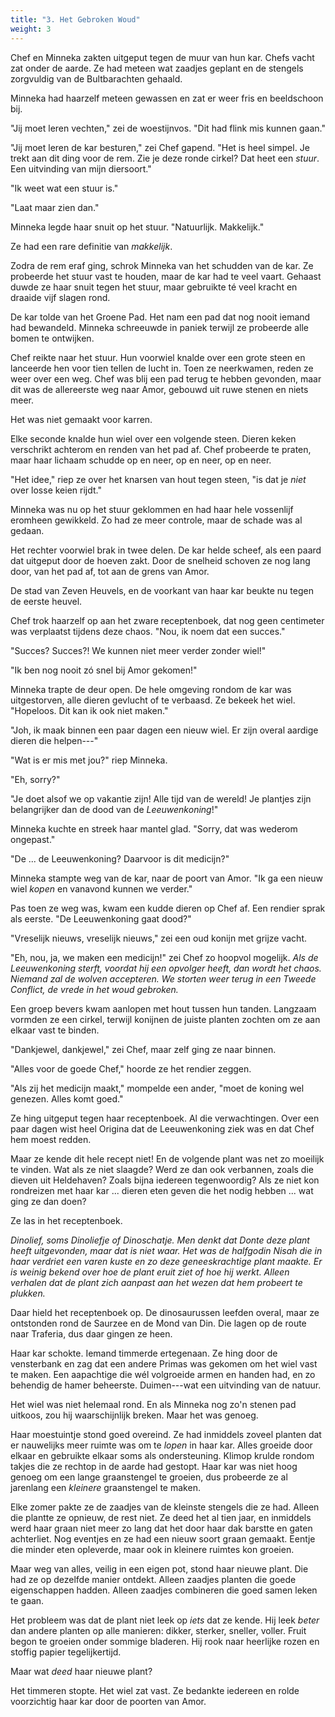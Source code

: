 ```yaml
---
title: "3. Het Gebroken Woud"
weight: 3
---
```


Chef en Minneka zakten uitgeput tegen de muur van hun kar. Chefs vacht zat onder de aarde. Ze had meteen wat zaadjes geplant en de stengels zorgvuldig van de Bultbarachten gehaald. 

Minneka had haarzelf meteen gewassen en zat er weer fris en beeldschoon bij.

"Jij moet leren vechten," zei de woestijnvos. "Dit had flink mis kunnen gaan."

"Jij moet leren de kar besturen," zei Chef gapend. "Het is heel simpel. Je trekt aan dit ding voor de rem. Zie je deze ronde cirkel? Dat heet een _stuur_. Een uitvinding van mijn diersoort."

"Ik weet wat een stuur is."

"Laat maar zien dan."

Minneka legde haar snuit op het stuur. "Natuurlijk. Makkelijk."

Ze had een rare definitie van _makkelijk_. 

Zodra de rem eraf ging, schrok Minneka van het schudden van de kar. Ze probeerde het stuur vast te houden, maar de kar had te veel vaart. Gehaast duwde ze haar snuit tegen het stuur, maar gebruikte té veel kracht en draaide vijf slagen rond. 

De kar tolde van het Groene Pad. Het nam een pad dat nog nooit iemand had bewandeld. Minneka schreeuwde in paniek terwijl ze probeerde alle bomen te ontwijken.

Chef reikte naar het stuur. Hun voorwiel knalde over een grote steen en lanceerde hen voor tien tellen de lucht in. Toen ze neerkwamen, reden ze weer over een weg. Chef was blij een pad terug te hebben gevonden, maar dit was de allereerste weg naar Amor, gebouwd uit ruwe stenen en niets meer.

Het was niet gemaakt voor karren.

Elke seconde knalde hun wiel over een volgende steen. Dieren keken verschrikt achterom en renden van het pad af. Chef probeerde te praten, maar haar lichaam schudde op en neer, op en neer, op en neer.

"Het idee," riep ze over het knarsen van hout tegen steen, "is dat je _niet_ over losse keien rijdt."

Minneka was nu op het stuur geklommen en had haar hele vossenlijf eromheen gewikkeld. Zo had ze meer controle, maar de schade was al gedaan. 

Het rechter voorwiel brak in twee delen. De kar helde scheef, als een paard dat uitgeput door de hoeven zakt. Door de snelheid schoven ze nog lang door, van het pad af, tot aan de grens van Amor. 

De stad van Zeven Heuvels, en de voorkant van haar kar beukte nu tegen de eerste heuvel.

Chef trok haarzelf op aan het zware receptenboek, dat nog geen centimeter was verplaatst tijdens deze chaos. "Nou, ik noem dat een succes."

"Succes? Succes?! We kunnen niet meer verder zonder wiel!"

"Ik ben nog nooit zó snel bij Amor gekomen!"

Minneka trapte de deur open. De hele omgeving rondom de kar was uitgestorven, alle dieren gevlucht of te verbaasd. Ze bekeek het wiel. "Hopeloos. Dit kan ik ook niet maken."

"Joh, ik maak binnen een paar dagen een nieuw wiel. Er zijn overal aardige dieren die helpen---"

"Wat is er mis met jou?" riep Minneka. 

"Eh, sorry?"

"Je doet alsof we op vakantie zijn! Alle tijd van de wereld! Je plantjes zijn belangrijker dan de dood van de _Leeuwenkoning_!" 

Minneka kuchte en streek haar mantel glad. "Sorry, dat was wederom ongepast."

"De ... de Leeuwenkoning? Daarvoor is dit medicijn?"

Minneka stampte weg van de kar, naar de poort van Amor. "Ik ga een nieuw wiel _kopen_ en vanavond kunnen we verder."

Pas toen ze weg was, kwam een kudde dieren op Chef af. Een rendier sprak als eerste. "De Leeuwenkoning gaat dood?"

"Vreselijk nieuws, vreselijk nieuws," zei een oud konijn met grijze vacht.

"Eh, nou, ja, we maken een medicijn!" zei Chef zo hoopvol mogelijk. _Als de Leeuwenkoning sterft, voordat hij een opvolger heeft, dan wordt het chaos. Niemand zal de wolven accepteren. We storten weer terug in een Tweede Conflict, de vrede in het woud gebroken._

Een groep bevers kwam aanlopen met hout tussen hun tanden. Langzaam vormden ze een cirkel, terwijl konijnen de juiste planten zochten om ze aan elkaar vast te binden. 

"Dankjewel, dankjewel," zei Chef, maar zelf ging ze naar binnen.

"Alles voor de goede Chef," hoorde ze het rendier zeggen. 

"Als zij het medicijn maakt," mompelde een ander, "moet de koning wel genezen. Alles komt goed."

Ze hing uitgeput tegen haar receptenboek. Al die verwachtingen. Over een paar dagen wist heel Origina dat de Leeuwenkoning ziek was en dat Chef hem moest redden. 

Maar ze kende dit hele recept niet! En de volgende plant was net zo moeilijk te vinden. Wat als ze niet slaagde? Werd ze dan ook verbannen, zoals die dieven uit Heldehaven? Zoals bijna iedereen tegenwoordig? Als ze niet kon rondreizen met haar kar ... dieren eten geven die het nodig hebben ... wat ging ze dan doen?

Ze las in het receptenboek.

_Dinolief, soms Dinoliefje of Dinoschatje. Men denkt dat Donte deze plant heeft uitgevonden, maar dat is niet waar. Het was de halfgodin Nisah die in haar verdriet een varen kuste en zo deze geneeskrachtige plant maakte. Er is weinig bekend over hoe de plant eruit ziet of hoe hij werkt. Alleen verhalen dat de plant zich aanpast aan het wezen dat hem probeert te plukken._

Daar hield het receptenboek op. De dinosaurussen leefden overal, maar ze ontstonden rond de Saurzee en de Mond van Din. Die lagen op de route naar Traferia, dus daar gingen ze heen.

Haar kar schokte. Iemand timmerde ertegenaan. Ze hing door de vensterbank en zag dat een andere Primas was gekomen om het wiel vast te maken. Een aapachtige die wél volgroeide armen en handen had, en zo behendig de hamer beheerste. Duimen---wat een uitvinding van de natuur.

Het wiel was niet helemaal rond. En als Minneka nog zo'n stenen pad uitkoos, zou hij waarschijnlijk breken. Maar het was genoeg.

Haar moestuintje stond goed overeind. Ze had inmiddels zoveel planten dat er nauwelijks meer ruimte was om te _lopen_ in haar kar. Alles groeide door elkaar en gebruikte elkaar soms als ondersteuning. Klimop krulde rondom takjes die ze rechtop in de aarde had gestopt. Haar kar was niet hoog genoeg om een lange graanstengel te groeien, dus probeerde ze al jarenlang een _kleinere_ graanstengel te maken.

Elke zomer pakte ze de zaadjes van de kleinste stengels die ze had. Alleen die plantte ze opnieuw, de rest niet. Ze deed het al tien jaar, en inmiddels werd haar graan niet meer zo lang dat het door haar dak barstte en gaten achterliet. Nog eventjes en ze had een nieuw soort graan gemaakt. Eentje die minder eten opleverde, maar ook in kleinere ruimtes kon groeien.

Maar weg van alles, veilig in een eigen pot, stond haar nieuwe plant. Die had ze op dezelfde manier ontdekt. Alleen zaadjes planten die goede eigenschappen hadden. Alleen zaadjes combineren die goed samen leken te gaan.

Het probleem was dat de plant niet leek op _iets_ dat ze kende. Hij leek _beter_ dan andere planten op alle manieren: dikker, sterker, sneller, voller. Fruit begon te groeien onder sommige bladeren. Hij rook naar heerlijke rozen en stoffig papier tegelijkertijd. 

Maar wat _deed_ haar nieuwe plant?

Het timmeren stopte. Het wiel zat vast. Ze bedankte iedereen en rolde voorzichtig haar kar door de poorten van Amor. 